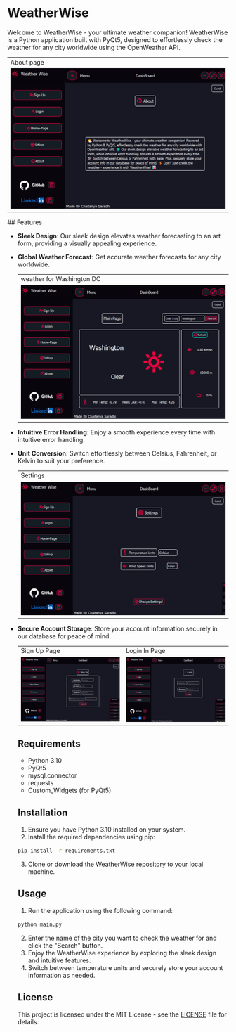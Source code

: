 # WeatherWise

Welcome to WeatherWise - your ultimate weather companion! WeatherWise is a Python application built with PyQt5, designed to effortlessly check the weather for any city worldwide using the OpenWeather API.
   <table>
   <tr>
      <td>
         About page
      </td>
   </tr>
    <tr>
        <td><img src="https://github.com/chaitanya566/Oasis_Internship/blob/main/Weather-App/Qss/icons/Images/About.png" alt="Sign In" width="500" ></td>
    </tr>
</table>
## Features

- **Sleek Design**: Our sleek design elevates weather forecasting to an art form, providing a visually appealing experience.
- **Global Weather Forecast**: Get accurate weather forecasts for any city worldwide.

   <table>
   <tr>
      <td>
         weather for Washington DC
      </td>
   </tr>
    <tr>
       <td><img src="https://github.com/chaitanya566/Oasis_Internship/blob/main/Weather-App/Qss/icons/Images/Weather.png" alt="Sign In" width="500" ></td>
    </tr>
    </table>

- **Intuitive Error Handling**: Enjoy a smooth experience every time with intuitive error handling.
- **Unit Conversion**: Switch effortlessly between Celsius, Fahrenheit, or Kelvin to suit your preference.
   <table>
   <tr>
      <td>
         Settings
      </td>
   </tr>
    <tr>
        <td><img src="https://github.com/chaitanya566/Oasis_Internship/blob/main/Weather-App/Qss/icons/Images/Settings.png" alt="Sign In" width="500" ></td>
    </tr>
    </table>
- **Secure Account Storage**: Store your account information securely in our database for peace of mind.

   <table>
   <tr>
      <td>
         Sign Up Page
      </td>
      <td>
         Login In Page
      </td>
   </tr>
    <tr>
        <td><img src="https://github.com/chaitanya566/Oasis_Internship/blob/main/Weather-App/Qss/icons/Images/SignUp.png" alt="Sign In" width="500" ></td>
        <td><img src="https://github.com/chaitanya566/Oasis_Internship/blob/main/Weather-App/Qss/icons/Images/Login.png" alt="Sign In" width="500" ></td>
    </tr>
</table>

## Requirements

- Python 3.10
- PyQt5
- mysql.connector
- requests
- Custom_Widgets (for PyQt5)

## Installation

1. Ensure you have Python 3.10 installed on your system.
2. Install the required dependencies using pip:

``` bash
pip install -r requirements.txt
```
3. Clone or download the WeatherWise repository to your local machine.

## Usage

1. Run the application using the following command:
``` bash
python main.py
```
2. Enter the name of the city you want to check the weather for and click the "Search" button.
3. Enjoy the WeatherWise experience by exploring the sleek design and intuitive features.
4. Switch between temperature units and securely store your account information as needed.

## License

This project is licensed under the MIT License - see the [LICENSE](LICENSE) file for details.
